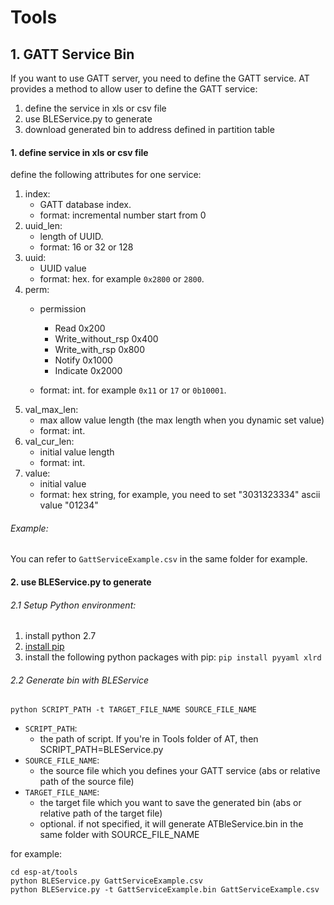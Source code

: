 # Tools

## 1. GATT Service Bin

If you want to use GATT server, you need to define the GATT service.
AT provides a method to allow user to define the GATT service:

1. define the service in xls or csv file
2. use BLEService.py to generate
3. download generated bin to address defined in partition table


#### 1. define service in xls or csv file

define the following attributes for one service:
1. index:
    * GATT database index.
    * format: incremental number start from 0
2. uuid_len:
    * length of UUID.
    * format: 16 or 32 or 128
3. uuid:
    * UUID value
    * format: hex. for example `0x2800` or `2800`.
4. perm:
    * permission
        * Read                      0x200
        * Write_without_rsp	        0x400
        * Write_with_rsp	        0x800
        * Notify	                0x1000
        * Indicate	                0x2000

    * format: int. for example `0x11` or `17` or `0b10001`.
5. val\_max\_len:
    * max allow value length (the max length when you dynamic set value)
    * format: int.
6. val\_cur\_len:
    * initial value length
    * format: int.
7. value:
    * initial value
    * format: hex string, for example, you need to set "3031323334" ascii value "01234"

###### Example:

You can refer to `GattServiceExample.csv` in the same folder for example.

#### 2. use BLEService.py to generate

###### 2.1 Setup Python environment:
1. install python 2.7
2. [install pip](https://pip.pypa.io/en/latest/installing/)
3. install the following python packages with pip:
`pip install pyyaml xlrd`

###### 2.2 Generate bin with BLEService

```commandline
python SCRIPT_PATH -t TARGET_FILE_NAME SOURCE_FILE_NAME
```

* `SCRIPT_PATH`:
    * the path of script. If you're in Tools folder of AT, then SCRIPT_PATH=BLEService.py
* `SOURCE_FILE_NAME`:
    * the source file which you defines your GATT service (abs or relative path of the source file)
* `TARGET_FILE_NAME`:
    * the target file which you want to save the generated bin (abs or relative path of the target file)
    * optional. if not specified, it will generate ATBleService.bin in the same folder with SOURCE\_FILE_NAME

for example:
```commandline
cd esp-at/tools
python BLEService.py GattServiceExample.csv
python BLEService.py -t GattServiceExample.bin GattServiceExample.csv
```